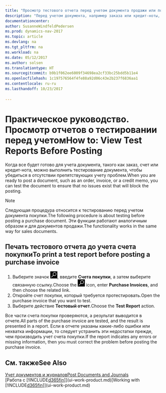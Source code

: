 ```yaml
---
title: "Просмотр тестового отчета перед учетом документа продажи или покупки"
description: "Перед учетом документа, например заказа или кредит-ноты, вы можете проверить и просмотреть его, чтобы устранить ошибки, которые могут препятствовать учету."
documentationcenter: 
author: SusanneWindfeldPedersen
ms.prod: dynamics-nav-2017
ms.topic: article
ms.devlang: na
ms.tgt_pltfrm: na
ms.workload: na
ms.date: 05/12/2017
ms.author: solsen
ms.translationtype: HT
ms.sourcegitcommit: b9b1f062ee6009f34698ea2cf33bc25bdd5b11e4
ms.openlocfilehash: 1c197576564f4fe88a92d06c43e2b237f6836aa1
ms.contentlocale: ru-ru
ms.lasthandoff: 10/23/2017

---
```

# <a name="how-to-view-test-reports-before-posting"></a><span data-ttu-id="f7cdf-103">Практическое руководство. Просмотр отчетов о тестировании перед учетом</span><span class="sxs-lookup"><span data-stu-id="f7cdf-103">How to: View Test Reports Before Posting</span></span>
<span data-ttu-id="f7cdf-104">Когда все будет готово для учета документа, такого как заказ, счет или кредит-нота, можно выполнить тестирование документа, чтобы убедиться в отсутствии препятствующих учету проблем.</span><span class="sxs-lookup"><span data-stu-id="f7cdf-104">When you are ready to post a document, such as an order, invoice, or a credit memo, you can test the document to ensure that no issues exist that will block the posting.</span></span>

> [!NOTE]  
>   <span data-ttu-id="f7cdf-105">Следующая процедура относится к тестированию перед учетом документа покупки.</span><span class="sxs-lookup"><span data-stu-id="f7cdf-105">The following procedure is about testing before posting a purchase document.</span></span> <span data-ttu-id="f7cdf-106">Эти функции работают аналогичным образом и для документов продажи.</span><span class="sxs-lookup"><span data-stu-id="f7cdf-106">The functionality works in the same way for sales documents.</span></span>

## <a name="to-print-a-test-report-before-posting-a-purchase-invoice"></a><span data-ttu-id="f7cdf-107">Печать тестового отчета до учета счета покупки</span><span class="sxs-lookup"><span data-stu-id="f7cdf-107">To print a test report before posting a purchase invoice</span></span>
1. <span data-ttu-id="f7cdf-108">Выберите значок ![Поиск страницы или отчета](media/ui-search/search_small.png "Значок поиска страницы или отчета"), введите **Счета покупки**, а затем выберите связанную ссылку.</span><span class="sxs-lookup"><span data-stu-id="f7cdf-108">Choose the ![Search for Page or Report](media/ui-search/search_small.png "Search for Page or Report icon") icon, enter **Purchase Invoices**, and then choose the related link.</span></span>
2. <span data-ttu-id="f7cdf-109">Откройте счет покупки, который требуется протестировать.</span><span class="sxs-lookup"><span data-stu-id="f7cdf-109">Open the purchase invoice that you want to test.</span></span>
3. <span data-ttu-id="f7cdf-110">Выберите действие **Тестовый отчет**.</span><span class="sxs-lookup"><span data-stu-id="f7cdf-110">Choose the **Test Report** action.</span></span>  

<span data-ttu-id="f7cdf-111">Все части счета покупки проверяются, а результат выводится в отчете.</span><span class="sxs-lookup"><span data-stu-id="f7cdf-111">All parts of the purchase invoice are tested, and the result is presented in a report.</span></span> <span data-ttu-id="f7cdf-112">Если в отчете указаны какие-либо ошибки или нехватка информации, то следует устранить эти недостатки прежде, чем производить учет счета покупки.</span><span class="sxs-lookup"><span data-stu-id="f7cdf-112">If the report indicates any errors or missing information, then you must correct the problem before posting the purchase invoice.</span></span>

## <a name="see-also"></a><span data-ttu-id="f7cdf-113">См. также</span><span class="sxs-lookup"><span data-stu-id="f7cdf-113">See Also</span></span>
[<span data-ttu-id="f7cdf-114">Учет документов и журналов</span><span class="sxs-lookup"><span data-stu-id="f7cdf-114">Post Documents and Journals</span></span>](ui-post-documents-journals.md)  
<span data-ttu-id="f7cdf-115">[Работа с [!INCLUDE[d365fin](includes/d365fin_md.md)]](ui-work-product.md)</span><span class="sxs-lookup"><span data-stu-id="f7cdf-115">[Working with [!INCLUDE[d365fin](includes/d365fin_md.md)]](ui-work-product.md)</span></span>


